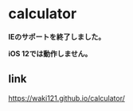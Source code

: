 # calculator
**IEのサポートを終了しました。**

**iOS 12では動作しません。**
## link 
https://waki121.github.io/calculator/
